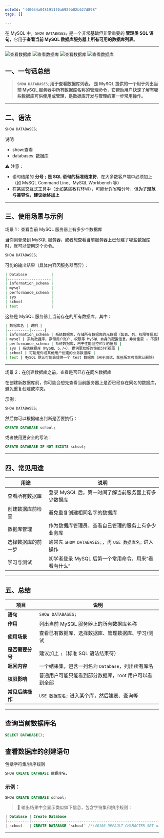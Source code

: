```yaml
---
noteId: "440054a0481911f0a6929b02b627d898"
tags: []

---
```


在 MySQL 中，`SHOW DATABASES;` 是一个非常基础但非常重要的 **管理类 SQL 语句**，它用于**查看当前 MySQL 数据库服务器上所有可用的数据库列表**。

---
![查看数据库](../images/119.jpeg) 
![查看数据库](../images/120.jpeg) 
![查看数据库](../images/121.jpeg) 
![查看数据库](../images/122.jpeg) 

## 一、一句话总结

> **`SHOW DATABASES;`用于查看数据库列表。 是 MySQL 提供的一个用于列出当前 MySQL 服务器中所有数据库名称的管理命令，它帮助用户快速了解有哪些数据库可供使用或管理，是数据库开发与管理的第一步常用操作。**

---

## 二、语法

```sql
SHOW DATABASES;
```

说明

- show:查看
- databases: 数据库

 ⚠️ 注意：

- 语句结尾的 **分号 `;` 是 SQL 语句的标准结束符**，在大多数客户端中必须加上（如 MySQL Command Line、MySQL Workbench 等）
- 在某些交互式工具中（比如某些教程环境），可能允许省略分号，但**为了规范与兼容性，建议始终加上**

---

## 三、使用场景与示例

场景 1：查看当前 MySQL 服务器上有多少个数据库

当你刚登录到 MySQL 服务器，或者想查看当前服务器上已创建了哪些数据库时，就可以使用这个命令。

```sql
SHOW DATABASES;
```

可能的输出结果（具体内容因服务器而异）：

```bash
| Database           |
|--------------------|
| information_schema |
| mysql              |
| performance_schema |
| sys                |
| school             |
| test               |
```
这些是 MySQL 服务器上当前存在的所有数据库，其中：

```bash
| 数据库名 | 说明 |
|----------|------|
| information_schema | 系统数据库，存储所有数据库的元数据（如表、列、权限等信息），只读 |
| mysql | 系统数据库，存储用户账户、权限等 MySQL 自身的配置信息，非常重要 ⚠️ 不要随意修改 |
| performance_schema | 系统数据库，用于性能监控相关的信息 |
| sys | 系统数据库（MySQL 5.7+），提供更友好的性能分析视图 |
| school | 可能是你或其他用户创建的业务数据库 |
| test | MySQL 默认可能会提供一个 test 数据库（用于测试，某些版本可能默认删除） |
```

---

场景 2：在创建数据库之前，查看是否已存在同名数据库

在创建新数据库前，你可能会想先查看当前服务器上是否已经存在同名的数据库，避免重复创建或冲突。

示例：

```sql
SHOW DATABASES;
```

然后你可以根据输出判断是否要执行：

```sql
CREATE DATABASE school;
```

或者使用更安全的写法：

```sql
CREATE DATABASE IF NOT EXISTS school;
```

---

## 四、常见用途

| 用途 | 说明 |
|------|------|
| 查看所有数据库 | 登录 MySQL 后，第一时间了解当前服务器上有多少数据库 |
| 创建数据库前检查 | 避免重复创建相同名字的数据库 |
| 数据库管理 | 作为数据库管理员，查看自己管理的服务上有多少业务库 |
| 选择数据库的前一步 | 通常先 `SHOW DATABASES;`，再 `USE 数据库名;` 进入操作 |
| 学习与测试 | 初学者登录 MySQL 后第一个常用命令，用来“看看有什么” |

---

## 五、总结

| 项目 | 说明 |
|------|------|
| **语句** | `SHOW DATABASES;` |
| **作用** | 列出当前 MySQL 服务器上的所有数据库名称 |
| **使用场景** | 查看已有数据库、选择数据库、管理数据库、学习/测试 |
| **是否需要分号** | 建议加上 `;`（标准 SQL 语法结束符） |
| **返回内容** | 一个结果集，包含一列名为 `Database`，列出所有库名 |
| **权限影响** | 普通用户可能只能看到部分数据库，root 用户可以看到全部 |
| **常见后续操作** | `USE 数据库名;` 进入某个库，然后建表、查询等 |

---

## 查询当前数据库名

```sql
SELECT DATABASE();
```

## 查看数据库的创建语句

包括字符集/排序规则

```sql
SHOW CREATE DATABASE 数据库名;
```

### 示例：

```sql
SHOW CREATE DATABASE school;
```

> 🎯 输出结果中会显示类似如下信息，包含字符集和排序规则：

```sql
| Database | Create Database                                                                 |
|----------|---------------------------------------------------------------------------------|
| school   | CREATE DATABASE `school` /*!40100 DEFAULT CHARACTER SET utf8mb4 COLLATE utf8mb4_unicode_ci */ |
```

---
